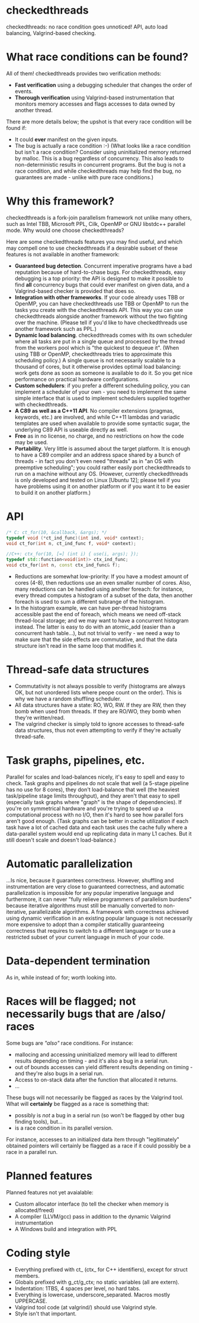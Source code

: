 checkedthreads
==============

checkedthreads: no race condition goes unnoticed! API, auto load balancing, Valgrind-based checking.

What race conditions can be found?
==================================

All of them! checkedthreads provides two verification methods:

* **Fast verification** using a debugging scheduler that changes the order of events.
* **Thorough verification** using Valgrind-based instrumentation that monitors memory accesses
  and flags accesses to data owned by another thread.

There are more details below; the upshot is that every race condition will be found if:

* It could **ever** manifest on the given inputs.
* The bug is actually a race condition :-) (What looks like a race condition but isn't a
  race condition? Consider using uninitialized memory returned
  by malloc. This is a bug regardless of concurrency. This also leads to non-deterministic
  results in concurrent programs. But the bug is not a race condition, and while
  checkedthreads may help find the bug, no guarantees are made - unlike with pure race conditions.)

Why this framework?
===================

checkedthreads is a fork-join parallelism framework not unlike many others, such as Intel TBB,
Microsoft PPL, Cilk, OpenMP or GNU libstdc++ parallel mode. Why would one choose checkedthreads?

Here are some checkedthreads features you may find useful, and which may compell one to use
checkedthreads if a desirable subset of these features is not available in another framework:

* **Guaranteed bug detection**. Concurrent imperative programs have a bad reputation because of
  hard-to-chase bugs. For checkedthreads, easy debugging is a top priority: the API is designed
  to make it possible to find **all** concurrency bugs that could ever manifest on given data,
  and a Valgrind-based checker is provided that does so.
* **Integration with other frameworks**. If your code already uses TBB or OpenMP, you can have
  checkedthreads use TBB or OpenMP to run the tasks you create with the checkedthreads API.
  This way you can use checkedthreads alongside another framework without the two fighting over
  the machine. (Please tell if you'd like to have checkedthreads use another framework such as PPL.)
* **Dynamic load balancing**. checkedthreads comes with its own scheduler where all tasks are
  put in a single queue and processed by the thread from the workers pool which is "the quickest
  to dequeue it". (When using TBB or OpenMP, checkedthreads tries to approximate this scheduling
  policy.) A single queue is not necessarily scalable to a thousand of cores, but it otherwise provides
  optimal load balancing: work gets done as soon as someone is available to do it. So you get nice
  performance on practical hardware configurations.
* **Custom schedulers**: if you prefer a different scheduling policy, you can implement a scheduler
  of your own - you need to implement the same simple interface that is used to implement
  schedulers supplied together with checkedthreads.
* **A C89 as well as a C++11 API**. No compiler extensions (pragmas, keywords, etc.) are involved,
  and while C++11 lambdas and variadic templates are used when available to provide some syntactic
  sugar, the underlying C89 API is useable directly as well.
* **Free** as in no license, no charge, and no restrictions on how the code may be used.
* **Portability**. Very little is assumed about the target platform. It is enough to have a C89
  compiler and an address space shared by a bunch of threads - in fact you don't even need "threads"
  as in "an OS with preemptive scheduling"; you could rather easily port checkedthreads to run
  on a machine without any OS. (However, currently checkedthreads is only developed and tested on
  Linux [Ubuntu 12]; please tell if you have problems using it on another platform or if you
  want it to be easier to build it on another platform.)

API
===

```C++
/* C: ct_for(10, &callback, &args); */
typedef void (*ct_ind_func)(int ind, void* context);
void ct_for(int n, ct_ind_func f, void* context);

//C++: ctx_for(10, [=] (int i) { use(i, args); });
typedef std::function<void(int)> ctx_ind_func;
void ctx_for(int n, const ctx_ind_func& f);
```

* Reductions are somewhat low-priority:
  If you have a modest amount of cores (4-8), then reductions use an even smaller number of cores. Also, many reductions
  can be handled using another foreach: for instance, every thread computes a histogram of a subset of the data,
  then another foreach is used to sum a different subrange of the histogram.
* In the histogram example, we can have per-thread histograms accessible past the end of foreach, which means
  we need off-stack thread-local storage; and we may want to have a concurrent histogram instead. The latter
  is easy to do with an atomic_add (easier than a concurrent hash table...), but not trivial to verify - we
  need a way to make sure that the side effects are commutative, and that the data structure isn't read in the
  same loop that modifies it.

Thread-safe data structures
===========================

* Commutativity is not always possible to verify (histograms are always OK, but not unordered lists where peope count
  on the order). This is why we have a random shuffling scheduler.
* All data structures have a state: RO, WO, RW. If they are RW, then they bomb when used from threads. If they are RO/WO,
  they bomb when they're written/read.
* The valgrind checker is simply told to ignore accesses to thread-safe data structures, thus not even attempting
  to verify if they're actually thread-safe.
  
Task graphs, pipelines, etc.
============================

Parallel for scales and load-balances nicely, it's easy to spell and easy to check. Task graphs and pipelines
do not scale that well (a 5-stage pipeline has no use for 8 cores), they don't load-balance that well (the
heaviest task/pipeline stage limits throughput), and they aren't that easy to spell (especially task graphs
where "graph" is the shape of dependencies). If you're on symmetrical hardware and you're trying to speed up
a computational process with no I/O, then it's hard to see how parallel fors aren't good enough.
(Task graphs can be better in cache utilization if each task have a lot of cached data and each task uses
the cache fully where a data-parallel system would end up replicating data in many L1 caches. But it still
doesn't scale and doesn't load-balance.) 

Automatic parallelization
=========================

...Is nice, because it guarantees correctness. However, shuffling and instrumentation are very close to
guaranteed correctness, and automatic parallelization is impossible for any popular imperative language
and furthermore, it can never "fully relieve programmers of parallelism burdens" because iterative algorithms
must still be manually converted to non-iterative, parallelizable algorithms. A framework with correctness
achieved using dynamic verification in an existing popular language is not necessarily more expensive to
adopt than a compiler staticallly guaranteeing correctness that requires to switch to a different
language or to use a restricted subset of your current language in much of your code.

Data-dependent termination
==========================

As in, while instead of for; worth looking into.

Races will be flagged; not necessarily bugs that are /also/ races
=================================================================

Some bugs are *"also"* race conditions. For instance:

* mallocing and accessing uninitialized memory will lead to different results depending on timing -
  and it's also a bug in a serial run.
* out of bounds accesses can yield different results depending on timing - and they're also bugs
  in a serial run.
* Access to on-stack data after the function that allocated it returns.
* ...

These bugs will not necessarily be flagged as races by the Valgrind tool. What will **certainly** be flagged
as a race is something that:

* possibly is *not* a bug in a serial run (so won't be flagged by other bug finding tools), but...
* is a race condition in its parallel version.

For instance, accesses to an initialized data item through "legitimately" obtained pointers will certainly
be flagged as a race if it could possibly be a race in a parallel run.

Planned features
================

Planned features not yet avaialable:

* Custom allocator interface (to tell the checker when memory is allocated/freed)
* A compiler (LLVM/gcc) pass in addition to the dynamic Valgrind instrumentation
* A Windows build and integration with PPL

Coding style
============

* Everything prefixed with ct_ (ctx_ for C++ identifiers), except for struct members.
* Globals prefixed with g_ct/g_ctx; no static variables (all are extern).
* Indentation: 1TBS, 4 spaces per level, no hard tabs.
* Everything is lowercase, underscore_separated. Macros mostly UPPERCASE.
* Valgrind tool code (at valgrind/) should use Valgrind style.
* Style isn't that important.
